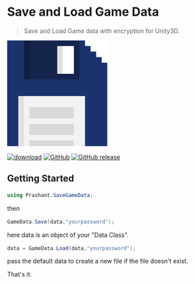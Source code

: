 # Save and Load Game Data
> Save and Load Game data with encryption for Unity3D.

![Save and Load Logo](https://github.com/prashant-singh/SaveGameData/blob/master/save%20icon.png)



[![download](https://img.shields.io/badge/download-package-blue.svg)](https://github.com/prashant-singh/SaveGameData/releases)
[![GitHub](https://img.shields.io/github/license/mashape/apistatus.svg?style=popout)](https://github.com/prashant-singh/SaveGameData/blob/master/LICENSE)
[![GitHub release](https://img.shields.io/github/release/prashant-singh/my-scene-manager/all.svg)](https://github.com/prashant-singh/SaveGameData/releases)

## Getting Started

```csharp
using Prashant.SaveGameData;
```
then

```csharp
GameData.Save(data,"yourpassword");
```
here data is an object of your "Data Class".

```csharp
data = GameData.Load(data,"yourpassword");
```
pass the default data to create a new file if the file doesn't exist.

That's it.

